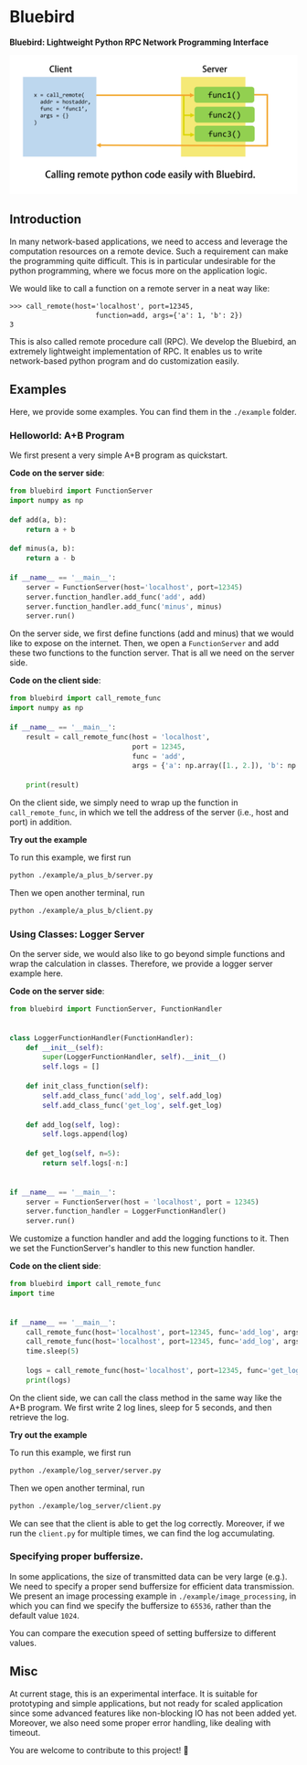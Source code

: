 # Bluebird
**Bluebird: Lightweight Python RPC Network Programming Interface**

![bluebird](./misc/bluebird.png)
## Introduction
In many network-based applications, we need to access and leverage the computation resources on a remote device. 
Such a requirement can make the programming quite difficult. This is in particular undesirable for the python programming, where we focus more on the application logic.

We would like to call a function on a remote server in a neat way like:
```
>>> call_remote(host='localhost', port=12345, 
                     function=add, args={'a': 1, 'b': 2})
3
```
This is also called remote procedure call (RPC). We develop the Bluebird, an extremely lightweight implementation of RPC. It enables us to write network-based python program and do customization easily.


## Examples
Here, we provide some examples. You can find them in the ``./example`` folder.

### Helloworld: A+B Program
We first present a very simple A+B program as quickstart.

**Code on the server side**:
```python
from bluebird import FunctionServer
import numpy as np

def add(a, b):
    return a + b

def minus(a, b):
    return a - b

if __name__ == '__main__':
    server = FunctionServer(host='localhost', port=12345)
    server.function_handler.add_func('add', add)
    server.function_handler.add_func('minus', minus)
    server.run()

```
On the server side, we first define functions (add and minus) that we would like to expose on the internet. Then, we open a ``FunctionServer`` and add these two functions to the function server. That is all we need on the server side.

**Code on the client side**:
```python
from bluebird import call_remote_func
import numpy as np

if __name__ == '__main__':
    result = call_remote_func(host = 'localhost', 
                              port = 12345,
                              func = 'add', 
                              args = {'a': np.array([1., 2.]), 'b': np.array([3., 4.])})
	
    print(result)

```
On the client side, we simply need to wrap up the function in ``call_remote_func``, in which we tell the address of the server (i.e., host and port) in addition.

**Try out the example**

To run this example, we first run
```bash
python ./example/a_plus_b/server.py
```
Then we open another terminal, run
```bash
python ./example/a_plus_b/client.py
```

### Using Classes: Logger Server
On the server side, we would also like to go beyond simple functions and wrap the calculation in classes.
Therefore, we provide a logger server example here.

**Code on the server side**:
```python
from bluebird import FunctionServer, FunctionHandler


class LoggerFunctionHandler(FunctionHandler):
    def __init__(self):
        super(LoggerFunctionHandler, self).__init__()
        self.logs = []

    def init_class_function(self):
        self.add_class_func('add_log', self.add_log)
        self.add_class_func('get_log', self.get_log)
    
    def add_log(self, log):
        self.logs.append(log)
    
    def get_log(self, n=5):
        return self.logs[-n:]


if __name__ == '__main__':
    server = FunctionServer(host = 'localhost', port = 12345)
    server.function_handler = LoggerFunctionHandler()
    server.run()
```
We customize a function handler and add the logging functions to it. Then we set the FunctionServer's handler to this new function handler.

**Code on the client side**:
```python
from bluebird import call_remote_func
import time


if __name__ == '__main__':
    call_remote_func(host='localhost', port=12345, func='add_log', args={'log': 'hello'})
    call_remote_func(host='localhost', port=12345, func='add_log', args={'log': 'it\'s me'})
    time.sleep(5)

    logs = call_remote_func(host='localhost', port=12345, func='get_log', args={'n': 100})
    print(logs)
```
On the client side, we can call the class method in the same way like the A+B program. We first write 2 log lines, sleep for 5 seconds, and then retrieve the log.

**Try out the example**

To run this example, we first run
```bash
python ./example/log_server/server.py
```
Then we open another terminal, run
```bash
python ./example/log_server/client.py
```
We can see that the client is able to get the log correctly. Moreover, if we run the ``client.py`` for multiple times, we can find the log accumulating.

### Specifying proper buffersize.
In some applications, the size of transmitted data can be very large (e.g.). We need to specify a proper send buffersize for efficient data transmission. We present an image processing example in ``./example/image_processing``, in which you can find we specify the buffersize to ``65536``, rather than the default value ``1024``.

You can compare the execution speed of setting buffersize to different values.

## Misc
At current stage, this is an experimental interface. It is suitable for prototyping and simple applications, but not ready for scaled application since some advanced features like non-blocking IO has not been added yet. Moreover, we also need some proper error handling, like dealing with timeout.

You are welcome to contribute to this project! 🙂
